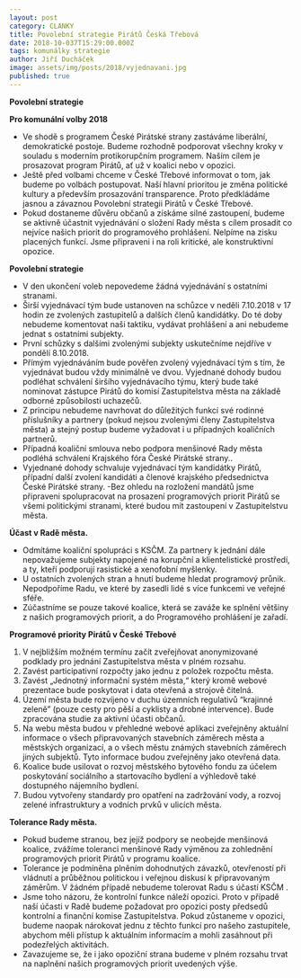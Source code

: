```yaml
---
layout: post
category: CLANKY
title: Povolební strategie Pirátů Česká Třebová
date: 2018-10-037T15:29:00.000Z
tags: komunálky strategie
author: Jiří Ducháček
image: assets/img/posts/2018/vyjednavani.jpg
published: true
---
```

**Povolební strategie**

**Pro komunální volby 2018**

- Ve shodě s programem České Pirátské strany zastáváme liberální, demokratické postoje. Budeme rozhodně podporovat všechny kroky v souladu s moderním protikorupčním programem. Naším cílem je prosazovat program Pirátů, ať už v koalici nebo v opozici.
- Ještě před volbami chceme v České Třebové informovat o tom, jak budeme po volbách postupovat. Naší hlavní prioritou je změna politické kultury a především prosazování transparence. Proto předkládáme jasnou a závaznou Povolební strategii Pirátů v České Třebové.
- Pokud dostaneme důvěru občanů a získáme silné zastoupení, budeme se aktivně účastnit vyjednávání o složení Rady města s cílem prosadit co nejvíce našich priorit do programového prohlášení. Nelpíme na zisku placených funkcí. Jsme připraveni i na roli kritické, ale konstruktivní opozice.

**Povolební strategie**

- V den ukončení voleb nepovedeme žádná vyjednávání s ostatními stranami.
- Širší vyjednávací tým bude ustanoven na schůzce v neděli 7.10.2018 v 17 hodin ze  zvolených zastupitelů a dalších členů kandidátky. Do té doby nebudeme komentovat naši taktiku, vydávat prohlášení a ani nebudeme jednat s ostatními subjekty.  
-  První schůzky s dalšími zvolenými subjekty uskutečníme nejdříve v pondělí 8.10.2018.
- Přímým vyjednáváním bude pověřen zvolený vyjednávací tým  s tím, že vyjednávat budou vždy minimálně ve dvou. Vyjednané dohody budou podléhat schválení širšího vyjednávacího týmu, který bude také nominovat zástupce Pirátů do   komisí Zastupitelstva města na základě odborné způsobilosti uchazečů.
- Z principu nebudeme navrhovat do důležitých funkcí své rodinné příslušníky a partnery (pokud nejsou zvolenými členy Zastupitelstva města) a stejný postup budeme vyžadovat i u případných koaličních partnerů.
- Případná koaliční smlouva nebo podpora menšinové Rady města podléhá schválení Krajského fóra České Pirátské strany..
- Vyjednané dohody schvaluje vyjednávací tým kandidátky Pirátů, případní další zvolení kandidáti a členové krajského předsednictva České Pirátské strany.
-Bez ohledu na rozložení mandátů jsme připraveni spolupracovat na prosazení programových priorit Pirátů se všemi politickými stranami, které budou mít zastoupení v Zastupitelstvu města.

**Účast v Radě města.**

-  Odmítáme koaliční spolupráci s KSČM. Za partnery k jednání dále nepovažujeme subjekty napojené na korupční a klientelistické prostředí, a ty, kteří podporují rasistické a xenofobní myšlenky.
-  U ostatních zvolených stran a hnutí budeme hledat programový průnik. Nepodpoříme Radu, ve které by zasedli lidé s více funkcemi ve veřejné sféře.
- Zúčastníme se pouze takové koalice, která se zaváže ke splnění většiny z našich programových priorit, a do Programového prohlášení je zařadí.

**Programové priority Pirátů v České Třebové**

1)  V nejbližším možném termínu začít zveřejňovat anonymizované podklady pro jednání Zastupitelstva města v plném rozsahu.
2)  Zavést participativní rozpočty jako jednu z položek rozpočtu města.
3)  Zavést „Jednotný informační systém města,“ který kromě webové prezentace bude poskytovat i data otevřená a strojově čitelná.
4)  Území města bude rozvíjeno v duchu územních regulativů “krajinné zeleně” (pouze cesty pro pěší a cyklisty a drobné intervence). Bude zpracována studie za aktivní účasti občanů.
5)  Na webu města budou v přehledné webové aplikaci zveřejněny aktuální informace o všech připravovaných stavebních záměrech města a městských organizací, a o všech městu známých stavebních záměrech jiných subjektů. Tyto informace budou zveřejněny jako otevřená data.
6)  Koalice bude usilovat o rozvoj městského bytového fondu za účelem poskytování sociálního a startovacího bydlení a výhledově také dostupného nájemního bydlení.
7)  Budou vytvořeny standardy pro opatření na zadržování vody, a rozvoj zelené infrastruktury a vodních prvků v ulicích města.

**Tolerance Rady města.**

- Pokud budeme stranou, bez jejíž podpory se neobejde menšinová koalice, zvážíme toleranci menšinové Rady výměnou za zohlednění programových priorit Pirátů v programu koalice.
- Tolerance je podmíněna plněním dohodnutých závazků, otevřeností při vládnutí a průběžnou politickou i veřejnou diskusí k připravovaným záměrům. V žádném případě nebudeme tolerovat Radu s účastí KSČM .
- Jsme toho názoru, že kontrolní funkce náleží opozici. Proto v případě naší účasti v Radě budeme požadovat pro opozici posty předsedů kontrolní a finanční komise Zastupitelstva. Pokud zůstaneme v opozici, budeme naopak nárokovat jednu z těchto funkcí pro našeho zastupitele, abychom měli přístup k aktuálním informacím a mohli zasáhnout při podezřelých aktivitách.
- Zavazujeme se, že i jako opoziční strana budeme v plném rozsahu trvat na naplnění našich programových priorit uvedených výše.
